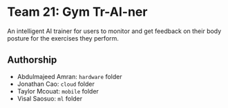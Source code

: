 # Team 21: Gym Tr-AI-ner
An intelligent AI trainer for users to monitor and get feedback on their body posture for the exercises they perform.

## Authorship
- Abdulmajeed Amran: `hardware` folder
- Jonathan Cao: `cloud` folder
- Taylor Mcouat: `mobile` folder
- Visal Saosuo: `ml` folder
